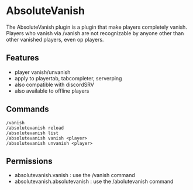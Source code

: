 # AbsoluteVanish
The AbsoluteVanish plugin is a plugin that make players completely vanish.
Players who vanish via /vanish are not recognizable by anyone other than other vanished players, even op players.


## Features
- player vanish/unvanish
- apply to playertab, tabcompleter, serverping
- also compatible with discordSRV
- also available to offline players

## Commands
```
/vanish
/absolutevanish reload
/absolutevanish list
/absolutevanish vanish <player>
/absolutevanish unvanish <player>
```

## Permissions
- absolutevanish.vanish : use the /vanish command
- absolutevanish.absolutevanish :  use the /abolutevanish command
